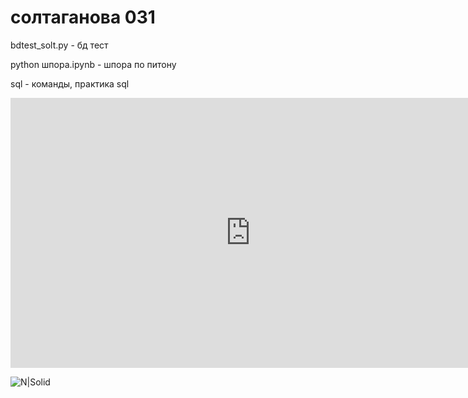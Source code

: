 # солтаганова 031
bdtest_solt.py - бд тест


python шпора.ipynb - шпора по питону


sql - команды, практика sql


<iframe width="768" height="432" src="https://miro.com/app/live-embed/uXjVPCEx3wU=/?moveToViewport=-4456,-3879,6238,7079&embedId=723065047080" frameborder="0" scrolling="no" allowfullscreen></iframe>


![N|Solid](http://risovach.ru/upload/2016/06/mem/garfild_115447149_orig_.jpg)

